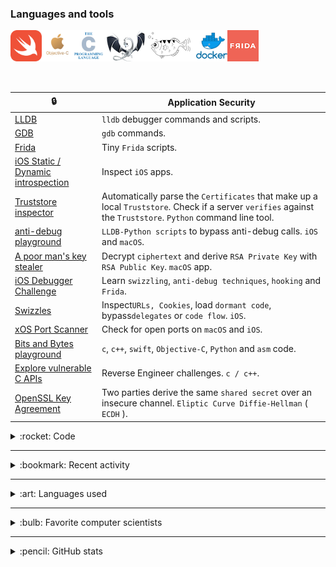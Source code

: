 
### Languages and tools

[<img align="left" alt="swift_language" width="50px" style="max-width:100%;" src="https://raw.githubusercontent.com/github/explore/80688e429a7d4ef2fca1e82350fe8e3517d3494d/topics/swift/swift.png" />][swiftlang]
[<img align="left" alt="objc_language" width="50px" style="max-width:100%;" src="https://raw.githubusercontent.com/github/explore/80688e429a7d4ef2fca1e82350fe8e3517d3494d/topics/objective-c/objective-c.png" />][objclang]
[<img align="left" alt="c_language" width="50px" style="max-width:100%;" src="https://raw.githubusercontent.com/github/explore/80688e429a7d4ef2fca1e82350fe8e3517d3494d/topics/c/c.png" />][c_lang]
[<img align="left" alt="lldb_debugger" style="max-width:100%;" src="images/lldb_icon.png" />][lldb_debugger]
[<img align="left" alt="gdb_debugger" style="max-width:100%;" src="images/gdb_icon.png" />][gdb_debugger]
[<img align="left" alt="docker" width="50px" style="max-width:100%;" src="https://raw.githubusercontent.com/github/explore/80688e429a7d4ef2fca1e82350fe8e3517d3494d/topics/docker/docker.png" />][docker]
[<img align="left" alt="frida" src="images/frida_icon.png" />][frida]

[swiftlang]: https://swift.org/
[objclang]: https://developer.apple.com/library/archive/documentation/Cocoa/Conceptual/ProgrammingWithObjectiveC/Introduction/Introduction.html
[c_lang]: https://en.wikipedia.org/wiki/Dennis_Ritchie
[lldb_debugger]: https://lldb.llvm.org/
[gdb_debugger]: https://www.gnu.org/software/gdb/
[docker]: https://hub.docker.com/
[frida]: https://frida.re/
<br />
<br />
<br />
<br />
<br />

 :lock: | Application Security
--|---
[LLDB](https://github.com/rustymagnet3000/lldb_debugger_and_reversing_ios_apps)  | `lldb` debugger commands and scripts.
[GDB](https://github.com/rustymagnet3000/gdb)  | `gdb` commands.
[Frida](https://github.com/rustymagnet3000/frida_scripts)| Tiny `Frida` scripts.
[iOS Static / Dynamic introspection](https://gist.github.com/rustymagnet3000/605c333519cd265c7eac9d556f46dc75)|  Inspect `iOS` apps.
[Truststore inspector](https://github.com/rustymagnet3000/python_openssl_playground) | Automatically parse the `Certificates` that make up a local `Truststore`. Check if a server `verifies` against the `Truststore`.  `Python` command line tool.
[anti-debug playground](https://github.com/rustymagnet3000/anti_debug_playground) |   `LLDB-Python scripts` to bypass anti-debug calls. `iOS` and `macOS`.
[A poor man's key stealer](https://github.com/rustymagnet3000/poor_man_rsa_secret_stealer) | Decrypt `ciphertext` and derive `RSA Private Key` with `RSA Public Key`. `macOS` app.
[iOS Debugger Challenge](https://github.com/rustymagnet3000/debugger_challenge) | Learn `swizzling`, `anti-debug techniques`, `hooking` and `Frida`. 
[Swizzles](https://github.com/rustymagnet3000/reverse_engineer_ios_with_swizzles) | Inspect`URLs, Cookies`, load `dormant code`, bypass`delegates` or `code flow`. `iOS`.
[xOS Port Scanner](https://github.com/rustymagnet3000/ios_macos_poor_port_scanner) | Check for open ports on `macOS` and `iOS`.
[Bits and Bytes playground](https://github.com/rustymagnet3000/bits_bytes_playground) |  `c`, `c++`, `swift`, `Objective-C`, `Python` and `asm` code.
[Explore vulnerable C APIs](https://github.com/rustymagnet3000/Reverse-Engineering-C-challenges)|  Reverse Engineer challenges. `c / c++`.
[OpenSSL Key Agreement](https://github.com/rustymagnet3000/OpenSSLKeyAgreementECDH) | Two parties derive the same `shared secret` over an insecure channel.  `Eliptic Curve Diffie-Hellman` ( `ECDH` ).

<details>
  <summary>:rocket: Code</summary>

Link | Description
--|---
[Bits and Bytes playground](https://github.com/rustymagnet3000/bits_bytes_playground) |  `c`, `c++`, `swift`, `Python`, `Objective-C` and `asm` code snippets.
[Beautiful Log Parser](https://github.com/rustymagnet3000/beautifulParser) | `macOS` app written to make reading logs simpler.
[Terminal Log Parser](https://github.com/rustymagnet3000/c_tidy_file_read) | `C` command line log search.
[Docker playground](https://github.com/rustymagnet3000/docker_playground) | `Docker` commands and `Dockerfiles`
[OpenSSL cheatsheet](https://gist.github.com/rustymagnet3000/e1bad38d30827e2f9f68bedc7534084d) |  `OpenSSL` command line reminders.
[OpenSSL playground for iOS](https://github.com/rustymagnet3000/objc_openssl_playground) |  Building and coding with `OpenSSL` for `iOS`.
[WKWebView's WKURLSchemeHandler](https://github.com/rustymagnet3000/WKWebView-and-WKURLSchemeHandler) |  A vanilla `WKWebView` setup versus a `WKWebView WKURLSchemeHandler` setup.
[WKWebView](https://github.com/rustymagnet3000/slim_wkwebview_with_delegates) |  A slim `WKWebView` to understand Apple's rich `WKWebView Delegates` and how `Javascript bridges`.

</details>

---
<details>
  <summary>:bookmark: Recent activity</summary>

<!--START_SECTION:activity-->

1. 🗣 Commented on [#986](https://github.com/pyca/pyopenssl/issues/986) in [pyca/pyopenssl](https://github.com/pyca/pyopenssl)
2. 🎉 Merged PR [#2](https://github.com/rustymagnet3000/rustymagnet3000/pull/2) in [rustymagnet3000/rustymagnet3000](https://github.com/rustymagnet3000/rustymagnet3000)
3. 💪 Opened PR [#2](https://github.com/rustymagnet3000/rustymagnet3000/pull/2) in [rustymagnet3000/rustymagnet3000](https://github.com/rustymagnet3000/rustymagnet3000)
4. ❗️ Closed issue [#25](https://github.com/DerekSelander/LLDB/issues/25) in [DerekSelander/LLDB](https://github.com/DerekSelander/LLDB)
5. ❗️ Opened issue [#9](https://github.com/lizrice/container-security/issues/9) in [lizrice/container-security](https://github.com/lizrice/container-security)
<!--END_SECTION:activity-->

</details>

---
<details>
  <summary>:art: Languages used</summary>

![1](https://github-readme-stats-alpha-ivory.vercel.app/api/top-langs/?username=rustymagnet3000&theme=graywhite)
</details>

---
<details>
  <summary>:bulb: Favorite computer scientists</summary>

Link | Description
--|---
[Liz Rice](https://github.com/lizrice) | Container and Kubernetes Security
[Derek Selander](https://github.com/DerekSelander/LLDB) | iOS/macOS Reverse Engineering
[Matthew Green](https://blog.cryptographyengineering.com/) | Cryptography and Privacy
[Mike Ash](https://mikeash.com/) | `Objective-C`
[Ole Begemann](https://oleb.net/) | `Swift`
[Jessie Frazelle](https://blog.jessfraz.com/) | Computer Scientist

</details>

---
<details>
  <summary>:pencil: GitHub stats</summary>

<img align="left" src="https://github-readme-stats-alpha-ivory.vercel.app/api?username=rustymagnet3000&show_icons=true&hide_border=true&theme=graywhite" alt="rustymagnet3000's GitHub Stats" />

</details>
